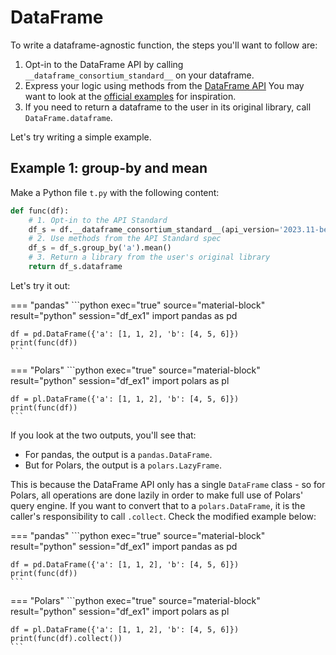 # DataFrame

To write a dataframe-agnostic function, the steps you'll want to follow are:

1. Opt-in to the DataFrame API by calling `__dataframe_consortium_standard__` on your dataframe.
2. Express your logic using methods from the [DataFrame API](https://data-apis.org/dataframe-api/draft/API_specification/index.html)
   You may want to look at the [official examples](https://github.com/data-apis/dataframe-api/tree/main/spec/API_specification/examples)
   for inspiration.
3. If you need to return a dataframe to the user in its original library, call `DataFrame.dataframe`.

Let's try writing a simple example.

## Example 1: group-by and mean

Make a Python file `t.py` with the following content:
```python exec="1" source="above" session="df_ex1"
def func(df):
    # 1. Opt-in to the API Standard
    df_s = df.__dataframe_consortium_standard__(api_version='2023.11-beta')
    # 2. Use methods from the API Standard spec
    df_s = df_s.group_by('a').mean()
    # 3. Return a library from the user's original library
    return df_s.dataframe
```
Let's try it out:

=== "pandas"
    ```python exec="true" source="material-block" result="python" session="df_ex1"
    import pandas as pd

    df = pd.DataFrame({'a': [1, 1, 2], 'b': [4, 5, 6]})
    print(func(df))
    ```

=== "Polars"
    ```python exec="true" source="material-block" result="python" session="df_ex1"
    import polars as pl

    df = pl.DataFrame({'a': [1, 1, 2], 'b': [4, 5, 6]})
    print(func(df))
    ```


If you look at the two outputs, you'll see that:

- For pandas, the output is a `pandas.DataFrame`.
- But for Polars, the output is a `polars.LazyFrame`.

This is because the DataFrame API only has a single `DataFrame` class - so for Polars,
all operations are done lazily in order to make full use of Polars' query engine.
If you want to convert that to a `polars.DataFrame`, it is the caller's responsibility
to call `.collect`. Check the modified example below:


=== "pandas"
    ```python exec="true" source="material-block" result="python" session="df_ex1"
    import pandas as pd

    df = pd.DataFrame({'a': [1, 1, 2], 'b': [4, 5, 6]})
    print(func(df))
    ```

=== "Polars"
    ```python exec="true" source="material-block" result="python" session="df_ex1"
    import polars as pl

    df = pl.DataFrame({'a': [1, 1, 2], 'b': [4, 5, 6]})
    print(func(df).collect())
    ```
